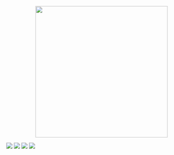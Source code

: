 <p align="center">
<img src="https://github.com/sjapanwala/unwrap-package-manager/assets/92124191/151df451-49d2-49ca-948a-f22d27ea7332" width="350" lenght="350">
</p>
<h align="center">
<img src="https://img.shields.io/badge/V.3-red">
<img src="https://img.shields.io/badge/Opensource-blue">
<img src="https://img.shields.io/badge/Batch-blue">
<img src="https://img.shields.io/badge/Add_Packages-purple">
</h>
